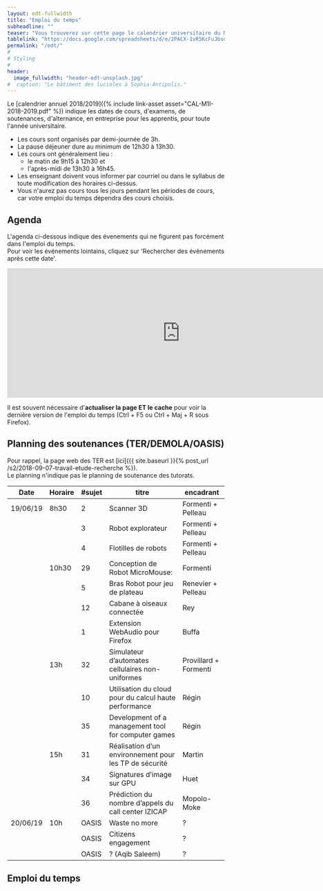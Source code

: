 ```yaml
---
layout: edt-fullwidth
title: "Emploi du temps"
subheadline: ""
teaser: "Vous trouverez sur cette page le calendrier universitaire du Master Informatique."
tablelink: "https://docs.google.com/spreadsheets/d/e/2PACX-1vR5KcFuJbsdzBo4KOfgOIObTYBGPpcbBdyZdy_nOjnILgtXwmZDjiJHh5bStoB6Ke3lGSPHDAdgmdU4/pubhtml?gid=1523095882&amp;single=true&amp;widget=true&amp;headers=false"
permalink: "/edt/"
#
# Styling
#
header:
  image_fullwidth: "header-edt-unsplash.jpg"
#  caption: "Le bâtiment des lucioles à Sophia-Antipolis."
---
```


Le [calendrier annuel 2018/2019]({% include link-asset asset="CAL-M1I-2018-2019.pdf" %}) indique les dates de cours, d'examens, de soutenances, d'alternance, en entreprise pour les apprentis, pour toute l'année universitaire.

 - Les cours sont organisés par demi-journée de 3h. 
 - La pause déjeuner dure au minimum de 12h30 à 13h30. 
 - Les cours ont généralement lieu : 
   - le matin de 9h15 à 12h30 et 
   - l'après-midi de 13h30 à 16h45.  
 - Les enseignant doivent vous informer par courriel ou dans le syllabus de toute modification des horaires ci-dessus.
 - Vous n'aurez pas cours tous les jours pendant les périodes de cours, car votre emploi du temps dépendra des cours choisis.


## Agenda 

L'agenda ci-dessous indique des évenements qui ne figurent pas forcément dans l'emploi du temps.  
Pour voir les événements lointains, cliquez sur 'Rechercher des événements après cette date'.

<iframe src="https://calendar.google.com/calendar/embed?showTitle=0&amp;showNav=0&amp;showPrint=0&amp;showTabs=0&amp;showCalendars=0&amp;mode=AGENDA&amp;height=300&amp;wkst=2&amp;bgcolor=%23FFFFFF&amp;src=usr7a8q1t1sli8a1g4l6ms29lg%40group.calendar.google.com&amp;color=%2342104A&amp;ctz=Europe%2FParis&amp;dates=20190101%2F20190630" style="border-width:0" width="800" height="300" frameborder="0" scrolling="no"></iframe>


Il est souvent nécessaire d'**actualiser la page ET le cache** pour voir la dernière version de l'emploi du temps (Ctrl + F5 ou Ctrl + Maj + R sous Firefox).


## Planning des soutenances (TER/DEMOLA/OASIS)

Pour rappel, la page web des TER est [ici]({{ site.baseurl }}{% post_url /s2/2018-09-07-travail-etude-recherche %}).  
Le planning n'indique pas le planning de soutenance des tutorats.


| Date     | Horaire | #sujet | titre                                                  | encadrant             |
|----------|---------|--------|--------------------------------------------------------|-----------------------|
| 19/06/19 | 8h30    | 2      | Scanner 3D                                             | Formenti + Pelleau    |
|          |         | 3      | Robot explorateur                                      | Formenti + Pelleau    |
|          |         | 4      | Flotilles de robots                                    | Formenti + Pelleau    |
|          | 10h30   | 29     | Conception de Robot MicroMouse:                        | Formenti              |
|          |         | 5      | Bras Robot pour jeu de plateau                         | Renevier + Pelleau    |
|          |         | 12     | Cabane à oiseaux connectée                             | Rey                   |
|          |         | 1      | Extension WebAudio pour Firefox                        | Buffa                 |
|          | 13h     | 32     | Simulateur d’automates cellulaires non-uniformes       | Provillard + Formenti |
|          |         | 10     | Utilisation du cloud pour du calcul haute performance  | Régin                 |
|          |         | 35     | Development of a management tool for computer games    | Régin                 |
|          | 15h     | 31     | Réalisation d’un environnement pour les TP de sécurité | Martin                |
|          |         | 34     | Signatures d’image sur GPU                             | Huet                  |
|          |         | 36     | Prédiction du nombre d’appels du call center IZICAP    | Mopolo-Moke           |
| 20/06/19 | 10h     | OASIS  | Waste no more                                          | ?                     |
|          |         | OASIS  | Citizens engagement                                    | ?                     |
|          |         | OASIS  | ? (Aqib Saleem)                                        | ?                     |

## Emploi du temps
